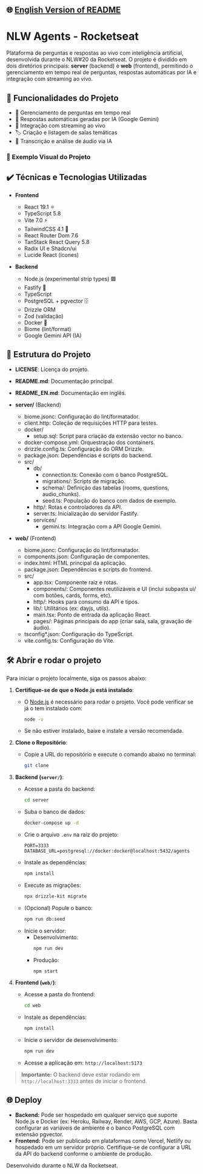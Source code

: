 ## 🌐 [English Version of README](README_EN.md)

# NLW Agents - Rocketseat

Plataforma de perguntas e respostas ao vivo com inteligência artificial, desenvolvida durante o NLW#20 da Rocketseat. O projeto é dividido em dois diretórios principais: **server** (backend) e **web** (frontend), permitindo o gerenciamento em tempo real de perguntas, respostas automáticas por IA e integração com streaming ao vivo.

## 🔨 Funcionalidades do Projeto

- 📝 Gerenciamento de perguntas em tempo real
- 🤖 Respostas automáticas geradas por IA (Google Gemini)
- 📡 Integração com streaming ao vivo
- 🏷️ Criação e listagem de salas temáticas
- 🎤 Transcrição e análise de áudio via IA

### 📸 Exemplo Visual do Projeto

## ✔️ Técnicas e Tecnologias Utilizadas

- **Frontend**
  - React 19.1 ⚛️
  - TypeScript 5.8
  - Vite 7.0 ⚡
  - TailwindCSS 4.1 🎨
  - React Router Dom 7.6
  - TanStack React Query 5.8
  - Radix UI e Shadcn/ui
  - Lucide React (ícones)

- **Backend**
  - Node.js (experimental strip types) 🟩
  - Fastify 🚀
  - TypeScript
  - PostgreSQL + pgvector 🗄️
  - Drizzle ORM
  - Zod (validação)
  - Docker 🐳
  - Biome (lint/format)
  - Google Gemini API (IA)

## 📁 Estrutura do Projeto

- **LICENSE**: Licença do projeto.
- **README.md**: Documentação principal.
- **README_EN.md**: Documentação em inglês.

- **server/** (Backend)
  - biome.jsonc: Configuração do lint/formatador.
  - client.http: Coleção de requisições HTTP para testes.
  - docker/
    - setup.sql: Script para criação da extensão vector no banco.
  - docker-compose.yml: Orquestração dos containers.
  - drizzle.config.ts: Configuração do ORM Drizzle.
  - package.json: Dependências e scripts do backend.
  - src/
    - db/
      - connection.ts: Conexão com o banco PostgreSQL.
      - migrations/: Scripts de migração.
      - schema/: Definição das tabelas (rooms, questions, audio_chunks).
      - seed.ts: População do banco com dados de exemplo.
    - http/: Rotas e controladores da API.
    - server.ts: Inicialização do servidor Fastify.
    - services/
      - gemini.ts: Integração com a API Google Gemini.

- **web/** (Frontend)
  - biome.jsonc: Configuração do lint/formatador.
  - components.json: Configuração de componentes.
  - index.html: HTML principal da aplicação.
  - package.json: Dependências e scripts do frontend.
  - src/
    - app.tsx: Componente raiz e rotas.
    - components/: Componentes reutilizáveis e UI (inclui subpasta ui/ com botões, cards, forms, etc).
    - http/: Hooks para consumo da API e tipos.
    - lib/: Utilitários (ex: dayjs, utils).
    - main.tsx: Ponto de entrada da aplicação React.
    - pages/: Páginas principais do app (criar sala, sala, gravação de áudio).
  - tsconfig*.json: Configuração do TypeScript.
  - vite.config.ts: Configuração do Vite.

## 🛠️ Abrir e rodar o projeto

Para iniciar o projeto localmente, siga os passos abaixo:

1. **Certifique-se de que o Node.js está instalado**:
   - O [Node.js](https://nodejs.org/) é necessário para rodar o projeto. Você pode verificar se já o tem instalado com:
     ```bash
     node -v
     ```
   - Se não estiver instalado, baixe e instale a versão recomendada.

2. **Clone o Repositório**:
   - Copie a URL do repositório e execute o comando abaixo no terminal:
     ```bash
     git clone 
     ```

3. **Backend (`server/`)**:
   - Acesse a pasta do backend:
     ```bash
     cd server
     ```
   - Suba o banco de dados:
     ```bash
     docker-compose up -d
     ```
   - Crie o arquivo `.env` na raiz do projeto:
     ```env
     PORT=3333
     DATABASE_URL=postgresql://docker:docker@localhost:5432/agents
     ```
   - Instale as dependências:
     ```bash
     npm install
     ```
   - Execute as migrações:
     ```bash
     npx drizzle-kit migrate
     ```
   - (Opcional) Popule o banco:
     ```bash
     npm run db:seed
     ```
   - Inicie o servidor:
     - Desenvolvimento:
       ```bash
       npm run dev
       ```
     - Produção:
       ```bash
       npm start
       ```

4. **Frontend (`web/`)**:
   - Acesse a pasta do frontend:
     ```bash
     cd web
     ```
   - Instale as dependências:
     ```bash
     npm install
     ```
   - Inicie o servidor de desenvolvimento:
     ```bash
     npm run dev
     ```
   - Acesse a aplicação em: `http://localhost:5173`

> **Importante:** O backend deve estar rodando em `http://localhost:3333` antes de iniciar o frontend.

## 🌐 Deploy

- **Backend:** Pode ser hospedado em qualquer serviço que suporte Node.js e Docker (ex: Heroku, Railway, Render, AWS, GCP, Azure). Basta configurar as variáveis de ambiente e o banco PostgreSQL com extensão pgvector.
- **Frontend:** Pode ser publicado em plataformas como Vercel, Netlify ou hospedado em um servidor próprio. Certifique-se de configurar a URL da API do backend conforme o ambiente de produção.

Desenvolvido durante o NLW da Rocketseat.